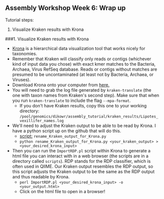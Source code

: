 Assembly Workshop Week 6: Wrap up
---

Tutorial steps:  
1. Visualize Kraken results with Krona  

###1. Visualize Kraken results with Krona
* [Krona](https://github.com/marbl/Krona/wiki) is a hierarchical data visualization tool that works nicely for taxonomies.
* Remember that Kraken will classify only reads or contigs (whichever kind of input data you chose) with exact kmer matches to the Bacteria, Archaea, Virus RefSeq database. Reads or contigs without matches are presumed to be uncontaminated (at least not by Bacteria, Archaea, or Viruses).
* Download Krona onto your computer from [here.](https://github.com/marbl/Krona/wiki/Downloads)
* You will need to grab the log file generated by ```kraken-translate``` (the one with taxon names from Kraken's second step). Make sure that when you run ```kraken-translate``` to include the flag ```--mpa-format```.
	+ If you don't have Kraken results, copy this one to your working directory: ```/pool/genomics/dikowr/assembly_tutorial/kraken_results/Lipotes_vexillifer_names.log```
* We'll need to adjust the Kraken output to be able to be read by Krona. I have a python script up on the github that will do this. 
	+ [script:](https://github.com/SmithsonianWorkshops/GenomeAssembly/blob/master/rename_Kraken_output_for_Krona.py) ```rename_Kraken_output_for_Krona.py```
	+ ```python rename_Kraken_output_for_Krona.py <your_kraken_output> > <your_desired_krona_input>```  
* Then you can run the ```ImportRDP.pl``` script within Krona to generate a html file you can interact with in a web browser (the scripts are in a directory called ```scripts```). RDP stands for the RDP classifier, which is often used in QIIME. Our Kraken output resembles the RDP output, so this script adjusts the Kraken output to be the same as the RDP output and thus readable by Krona.
	+ ```perl ImportRDP.pl <your_desired_krona_input> -o <your_output.html>```
	+ Click on the html file to open in a browser!